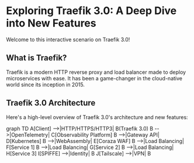 # Exploring Traefik 3.0: A Deep Dive into New Features

Welcome to this interactive scenario on Traefik 3.0! 

## What is Traefik?

Traefik is a modern HTTP reverse proxy and load balancer made to deploy microservices with ease. It has been a game-changer in the cloud-native world since its inception in 2015.

## Traefik 3.0 Architecture

Here's a high-level overview of Traefik 3.0's architecture and new features:

<antArtifact identifier="traefik-3-diagram" type="application/vnd.ant.mermaid" title="Traefik 3.0 Architecture Diagram">
graph TD
    A[Client] -->|HTTP/HTTPS/HTTP3| B(Traefik 3.0)
    B -->|OpenTelemetry| C[Observability Platform]
    B -->|Gateway API| D[Kubernetes]
    B -->|WebAssembly| E[Coraza WAF]
    B -->|Load Balancing| F[Service 1]
    B -->|Load Balancing| G[Service 2]
    B -->|Load Balancing| H[Service 3]
    I[SPIFFE] -->|Identity| B
    J[Tailscale] -->|VPN| B
